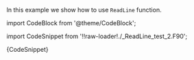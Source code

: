 In this example we show how to use `ReadLine` function.


import CodeBlock from '@theme/CodeBlock';

import CodeSnippet from '!!raw-loader!./_ReadLine_test_2.F90';

<CodeBlock language="fortran">{CodeSnippet}</CodeBlock>

